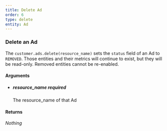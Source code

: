 ```yaml
---
title: Delete Ad 
order: 6
type: delete
entity: Ad 
---
```


### Delete an Ad 

The `customer.ads.delete(resource_name)` sets the `status` field of an Ad to `REMOVED`. Those entities and their metrics will continue to exist, but they will be read-only. Removed entities cannot be re-enabled.


#### Arguments

- ##### resource_name *required*
    The resource_name of that Ad


#### Returns

_Nothing_